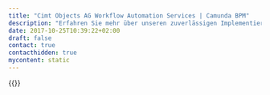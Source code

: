 ```yaml
---
title: "Cimt Objects AG Workflow Automation Services | Camunda BPM"
description: "Erfahren Sie mehr über unseren zuverlässigen Implementierungspartner Cimt Objects AG. Camunda ist der Marktführer für Workflow-Automatisierung und Geschäftsprozessmanagement. Holen Sie sich heute Ihre 30-Tage-Testversion."
date: 2017-10-25T10:39:22+02:00
draft: false
contact: true
contacthidden: true
mycontent: static
---
```

{{<partner-single
company="cimt objects ag"
type="si"
website="http://cimt-ag.de"
countrycode="DE"
city="Berlin"
description="<p>Die cimt ag ist ein international agierendes IT-Beratungsunternehmen mit Kunden aus den Bereichen Internetwirtschaft, Medien, Dienstleistung, Industrie, Handel, Finanzwirtschaft, Touristik und Verkehr. Mit &uuml;ber 150 Mitarbeitern entwickeln wir innovative IT-Konzepte, state-of-the-art Systemarchitekturen, setzen anspruchsvolle Softwareprojekte um und unterst&uuml;tzen unsere Kunden bei ihren Herausforderungen. Wir verstehen die Informationstechnologie als Managementaufgabe im Zusammenhang einer umfassenden Betrachtung von Prozessen, Menschen und Technik. Unsere L&ouml;sungen werden ganzheitlich konzipiert und individuell zugeschnitten, damit sie zu relevanten Wettbewerbsfaktoren f&uuml;r unsere Kunden werden. Wir setzen dabei sowohl auf etablierte Standards als auch auf aktuellste Werkzeuge und Technologien.</p><p><br />Schwerpunkte unserer Dienstleistungen sind:</p><ul>	<li>Softwareentwicklung (Java, Javascript,...)</li>	<li>Systemintegration und -management</li>	<li>Prozessmodellierung, -optimierung und -automatisierung (BPM)</li>	<li>Business Intelligence, Datenintegration und Big Data</li>	<li>Datenmanagement, Datenanalyse und Datenbanktechnologien</li>	<li>SAP ERP</li></ul><p>Technologisch f&uuml;hrend sind wir im Bereich Datenintegration, Applikationsintegration, Prozessautomatisierung und Big Data auf Basis von Open Source L&ouml;sungen, u. a. Talend, Cloudera, Camunda und Jaspersoft. Au&szlig;erdem f&uuml;hren wir Projekte zum Erfolg, in denen reine SAP oder Hybridl&ouml;sungen mit SAP ERP zum Einsatz kommen. &nbsp;&nbsp;</p>"
siregion="emea"
level="certified"
logo="//images.ctfassets.net/vpidbgnakfvf/2sJQK0cLCwue66iEIsg6Sg/9599a05f30994d493c042f2aec340d15/cimtobjectsag.png">}}